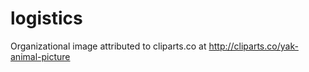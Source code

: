 # logistics
Organizational image attributed to cliparts.co at http://cliparts.co/yak-animal-picture
